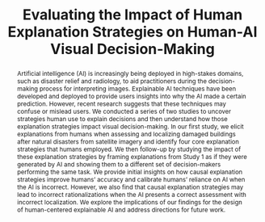 ---
layout: publication
title: Evaluating the Impact of Human Explanation Strategies on Human-AI Visual Decision-Making
year: 2023
authors:
  - Katelyn Morrison
  - Donghoon Shin
  - Kenneth Holstein
  - Adam Perer
venue: CSCW 2023
venue_full: ''
note: to appear
abstract: Artificial intelligence (AI) is increasingly being deployed in high-stakes domains, such as disaster relief and radiology, to aid practitioners during the decision-making process for interpreting images. Explainable AI techniques have been developed and deployed to provide users insights into why the AI made a certain prediction. However, recent research suggests that these techniques may confuse or mislead users. We conducted a series of two studies to uncover strategies human use to explain decisions and then understand how those explanation strategies impact visual decision-making. In our first study, we elicit explanations from humans when assessing and localizing damaged buildings after natural disasters from satellite imagery and identify four core explanation strategies that humans employed. We then follow-up by studying the impact of these explanation strategies by framing explanations from Study 1 as if they were generated by AI and showing them to a different set of decision-makers performing the same task. We provide initial insights on how causal explanation strategies improve humans’ accuracy and calibrate humans’ reliance on AI when the AI is incorrect. However, we also find that causal explanation strategies may lead to incorrect rationalizations when the AI presents a correct assessment with incorrect localization. We explore the implications of our findings for the design of human-centered explainable AI and address directions for future work.
category: 
  - "AI / NLP"
  - "CSCW"
featured: true
preprint: true
---
